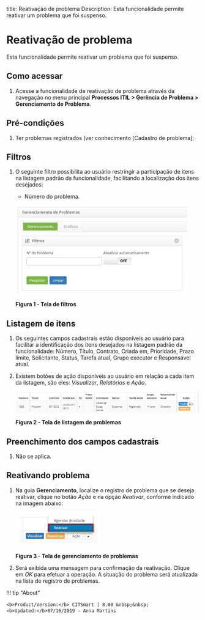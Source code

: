 title: Reativação de problema
Description: Esta funcionalidade permite reativar um problema que foi suspenso.

# Reativação de problema

Esta funcionalidade permite reativar um problema que foi suspenso.

Como acessar
------------

1.  Acesse a funcionalidade de reativação de problema através da navegação no
    menu principal **Processos ITIL > Gerência de
    Problema > Gerenciamento de Problema**.

Pré-condições
-------------

1.  Ter problemas registrados (ver conhecimento [Cadastro de
    problema];

Filtros
-------

1.  O seguinte filtro possibilita ao usuário restringir a participação de itens
    na listagem padrão da funcionalidade, facilitando a localização dos itens
    desejados:

    -   Número do problema.

    ![Criar](images/reactivation-1.png)

    **Figura 1 - Tela de filtros**

Listagem de itens
-----------------

1.  Os seguintes campos cadastrais estão disponíveis ao usuário para facilitar a
    identificação dos itens desejados na listagem padrão da
    funcionalidade: Número, Título, Contrato, Criada em, Prioridade, Prazo
    limite, Solicitante, Status, Tarefa atual, Grupo
    executor e Responsável atual.

2.  Existem botões de ação disponíveis ao usuário em relação a cada item da
    listagem, são eles: *Visualizar*, *Relatórios* e *Ação*.

    ![Criar](images/reactivation-2.png)

    **Figura 2 - Tela de listagem de problemas**

Preenchimento dos campos cadastrais
-----------------------------------

1.  Não se aplica.

Reativando problema
-------------------

1.  Na guia **Gerenciamento**, localize o registro de problema que se deseja
    reativar, clique no botão *Ação* e na opção *Reativar*, conforme indicado na
    imagem abaixo:

    ![Criar](images/reactivation-3.png)

    **Figura 3 - Tela de gerenciamento de problemas**

1.  Será exibida uma mensagem para confirmação da reativação. Clique
    em *OK* para efetuar a operação. A situação do problema será atualizada na
    lista de registro de problemas.

!!! tip "About"

    <b>Product/Version:</b> CITSmart | 8.00 &nbsp;&nbsp;
    <b>Updated:</b>07/16/2019 – Anna Martins

